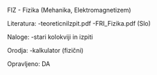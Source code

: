 FIZ - Fizika (Mehanika, Elektromagnetizem)

Literatura:
-teoreticniIzpit.pdf
-FRI_Fizika.pdf (Slo)

Naloge:
-stari kolokviji in izpiti

Orodja:
-kalkulator (fizični)

Opravljeno: DA